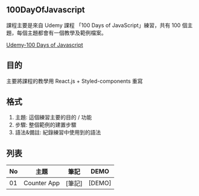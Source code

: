 ﻿## 100DayOfJavascript

課程主要是來自 Udemy 課程 「100 Days of JavaScript」練習，共有 100 個主題，每個主題都會有一個教學及範例檔案。

[Udemy-100 Days of Javascript](https://www.udemy.com/course/100-days-of-javascript/)

## 目的

主要將課程的教學用 React.js + Styled-components 重寫

## 格式

1. 主題: 這個練習主要的目的 / 功能
2. 步驟: 整個範例的建置步驟
3. 語法&備註: 紀錄練習中使用到的語法

## 列表

| No  | 主題        | 筆記   | DEMO   |
| --- | ----------- | ------ | ------ |
| 01  | Counter App | [筆記] | [DEMO] |
